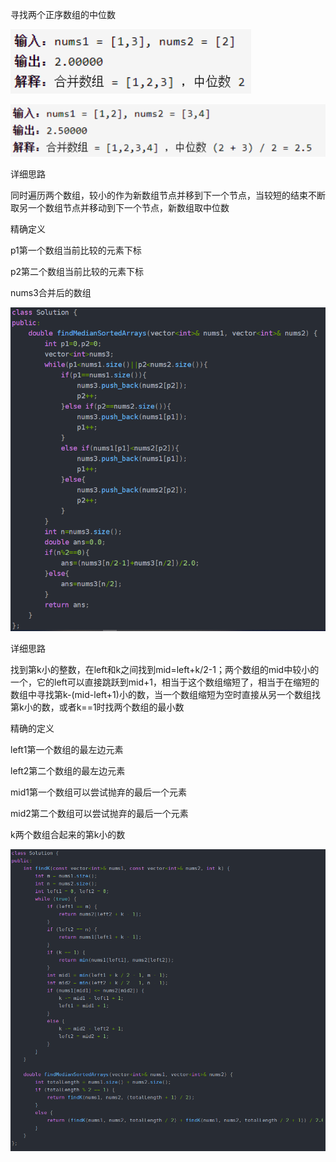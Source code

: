 寻找两个正序数组的中位数

![img](image/1627139985545.png)

![img](image/1627139991843.png)

详细思路

同时遍历两个数组，较小的作为新数组节点并移到下一个节点，当较短的结束不断取另一个数组节点并移动到下一个节点，新数组取中位数

精确定义

p1第一个数组当前比较的元素下标

p2第二个数组当前比较的元素下标

nums3合并后的数组

![img](image/1627140354909.png)

详细思路

找到第k小的整数，在left和k之间找到mid=left+k/2-1；两个数组的mid中较小的一个，它的left可以直接跳跃到mid+1，相当于这个数组缩短了，相当于在缩短的数组中寻找第k-(mid-left+1)小的数，当一个数组缩短为空时直接从另一个数组找第k小的数，或者k==1时找两个数组的最小数

精确的定义

left1第一个数组的最左边元素

left2第二个数组的最左边元素

mid1第一个数组可以尝试抛弃的最后一个元素

mid2第二个数组可以尝试抛弃的最后一个元素

k两个数组合起来的第k小的数

![img](image/1627141862679.png)